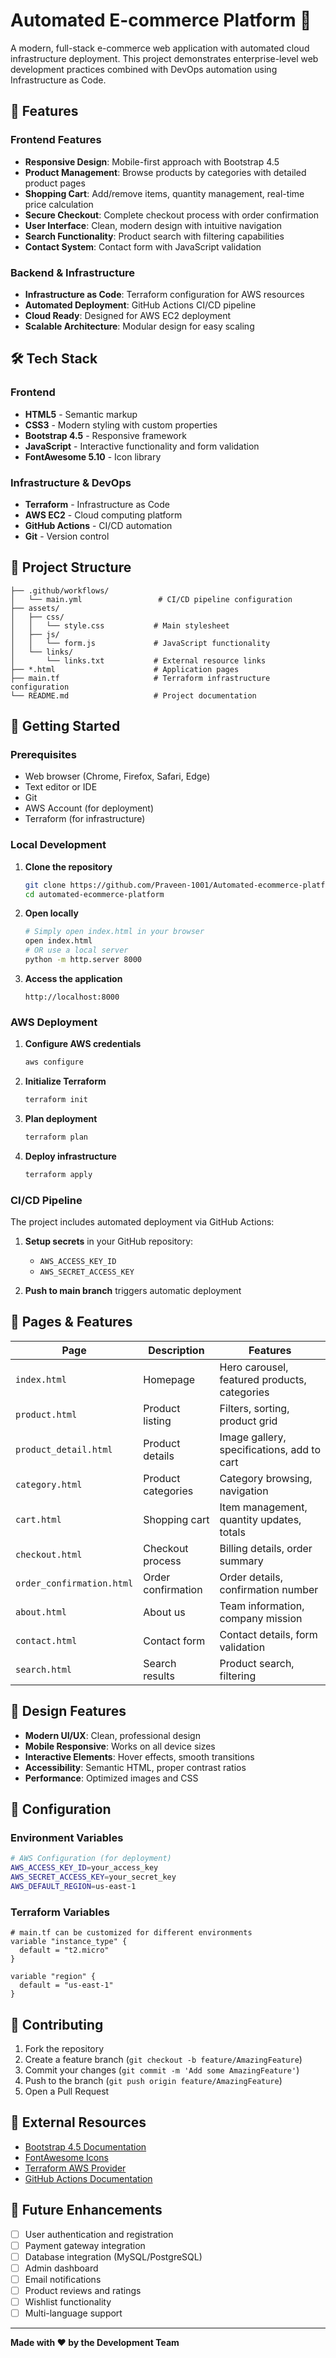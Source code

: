 # Automated E-commerce Platform 🛒

A modern, full-stack e-commerce web application with automated cloud infrastructure deployment. This project demonstrates enterprise-level web development practices combined with DevOps automation using Infrastructure as Code.

## 🌟 Features

### Frontend Features
- **Responsive Design**: Mobile-first approach with Bootstrap 4.5
- **Product Management**: Browse products by categories with detailed product pages
- **Shopping Cart**: Add/remove items, quantity management, real-time price calculation
- **Secure Checkout**: Complete checkout process with order confirmation
- **User Interface**: Clean, modern design with intuitive navigation
- **Search Functionality**: Product search with filtering capabilities
- **Contact System**: Contact form with JavaScript validation

### Backend & Infrastructure
- **Infrastructure as Code**: Terraform configuration for AWS resources
- **Automated Deployment**: GitHub Actions CI/CD pipeline
- **Cloud Ready**: Designed for AWS EC2 deployment
- **Scalable Architecture**: Modular design for easy scaling

## 🛠️ Tech Stack

### Frontend
- **HTML5** - Semantic markup
- **CSS3** - Modern styling with custom properties
- **Bootstrap 4.5** - Responsive framework
- **JavaScript** - Interactive functionality and form validation
- **FontAwesome 5.10** - Icon library

### Infrastructure & DevOps
- **Terraform** - Infrastructure as Code
- **AWS EC2** - Cloud computing platform
- **GitHub Actions** - CI/CD automation
- **Git** - Version control

## 📁 Project Structure

```
├── .github/workflows/
│   └── main.yml                 # CI/CD pipeline configuration
├── assets/
│   ├── css/
│   │   └── style.css           # Main stylesheet
│   ├── js/
│   │   └── form.js             # JavaScript functionality
│   └── links/
│       └── links.txt           # External resource links
├── *.html                      # Application pages
├── main.tf                     # Terraform infrastructure configuration
└── README.md                   # Project documentation
```

## 🚀 Getting Started

### Prerequisites
- Web browser (Chrome, Firefox, Safari, Edge)
- Text editor or IDE
- Git
- AWS Account (for deployment)
- Terraform (for infrastructure)

### Local Development

1. **Clone the repository**
   ```bash
   git clone https://github.com/Praveen-1001/Automated-ecommerce-platform.git
   cd automated-ecommerce-platform
   ```

2. **Open locally**
   ```bash
   # Simply open index.html in your browser
   open index.html
   # OR use a local server
   python -m http.server 8000
   ```

3. **Access the application**
   ```
   http://localhost:8000
   ```

### AWS Deployment

1. **Configure AWS credentials**
   ```bash
   aws configure
   ```

2. **Initialize Terraform**
   ```bash
   terraform init
   ```

3. **Plan deployment**
   ```bash
   terraform plan
   ```

4. **Deploy infrastructure**
   ```bash
   terraform apply
   ```

### CI/CD Pipeline

The project includes automated deployment via GitHub Actions:

1. **Setup secrets** in your GitHub repository:
   - `AWS_ACCESS_KEY_ID`
   - `AWS_SECRET_ACCESS_KEY`

2. **Push to main branch** triggers automatic deployment

## 📱 Pages & Features

| Page | Description | Features |
|------|-------------|----------|
| `index.html` | Homepage | Hero carousel, featured products, categories |
| `product.html` | Product listing | Filters, sorting, product grid |
| `product_detail.html` | Product details | Image gallery, specifications, add to cart |
| `category.html` | Product categories | Category browsing, navigation |
| `cart.html` | Shopping cart | Item management, quantity updates, totals |
| `checkout.html` | Checkout process | Billing details, order summary |
| `order_confirmation.html` | Order confirmation | Order details, confirmation number |
| `about.html` | About us | Team information, company mission |
| `contact.html` | Contact form | Contact details, form validation |
| `search.html` | Search results | Product search, filtering |

## 🎨 Design Features

- **Modern UI/UX**: Clean, professional design
- **Mobile Responsive**: Works on all device sizes
- **Interactive Elements**: Hover effects, smooth transitions
- **Accessibility**: Semantic HTML, proper contrast ratios
- **Performance**: Optimized images and CSS

## 🔧 Configuration

### Environment Variables
```bash
# AWS Configuration (for deployment)
AWS_ACCESS_KEY_ID=your_access_key
AWS_SECRET_ACCESS_KEY=your_secret_key
AWS_DEFAULT_REGION=us-east-1
```

### Terraform Variables
```hcl
# main.tf can be customized for different environments
variable "instance_type" {
  default = "t2.micro"
}

variable "region" {
  default = "us-east-1"
}
```



## 🤝 Contributing

1. Fork the repository
2. Create a feature branch (`git checkout -b feature/AmazingFeature`)
3. Commit your changes (`git commit -m 'Add some AmazingFeature'`)
4. Push to the branch (`git push origin feature/AmazingFeature`)
5. Open a Pull Request

## 🔗 External Resources

- [Bootstrap 4.5 Documentation](https://getbootstrap.com/docs/4.5/)
- [FontAwesome Icons](https://fontawesome.com/)
- [Terraform AWS Provider](https://registry.terraform.io/providers/hashicorp/aws/latest/docs)
- [GitHub Actions Documentation](https://docs.github.com/en/actions)

## 🚀 Future Enhancements

- [ ] User authentication and registration
- [ ] Payment gateway integration
- [ ] Database integration (MySQL/PostgreSQL)
- [ ] Admin dashboard
- [ ] Email notifications
- [ ] Product reviews and ratings
- [ ] Wishlist functionality
- [ ] Multi-language support

---

**Made with ❤️ by the Development Team**
